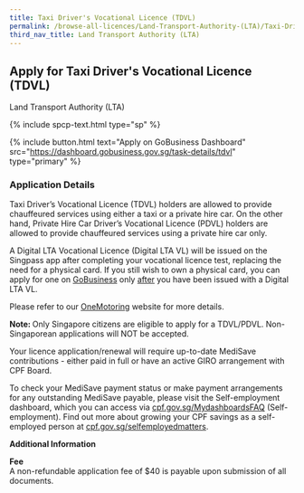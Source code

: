 ```yaml
---
title: Taxi Driver's Vocational Licence (TDVL)
permalink: /browse-all-licences/Land-Transport-Authority-(LTA)/Taxi-Driver's-Vocational-Licence-(TDVL)
third_nav_title: Land Transport Authority (LTA)
---
```


## Apply for Taxi Driver's Vocational Licence (TDVL)

Land Transport Authority (LTA)

{% include spcp-text.html type="sp" %}

{% include button.html text="Apply on GoBusiness Dashboard" src="https://dashboard.gobusiness.gov.sg/task-details/tdvl" type="primary" %}

<H3>Application Details</H3>

<p>Taxi Driver&rsquo;s Vocational Licence (TDVL) holders are allowed to provide chauffeured services using either a taxi or a private hire car. On the other hand, Private Hire Car Driver&rsquo;s Vocational Licence (PDVL) holders are allowed to provide chauffeured services using a private hire car only.</p>

<p>A Digital LTA Vocational Licence (Digital LTA VL) will be issued on the Singpass app after completing your vocational licence test, replacing the need for a physical card.&nbsp;If you still wish to own a physical card, you can apply for one on&nbsp;<a href="https://www.gobusiness.gov.sg/">GoBusiness</a>&nbsp;only&nbsp;<u>after</u> you have been issued with a Digital LTA VL.</p>

<p>Please refer to our <a href="https://onemotoring.lta.gov.sg/content/onemotoring/home/driving/vocational_licence/vocational_licence_application.html" target="_blank" rel="noopener">OneMotoring</a> website for more details.</p>

<p><strong data-stringify-type="bold">Note:&nbsp;</strong>Only Singapore citizens are eligible to apply for a TDVL/PDVL. Non-Singaporean applications will NOT be accepted.</p>

<p>Your licence application/renewal will require up-to-date MediSave contributions - either paid in full or have an active GIRO arrangement with CPF Board.</p>

<p>To check your MediSave payment status or make payment arrangements for any outstanding MediSave payable, please visit the Self-employment dashboard, which you can access via <a href="https://cpf.gov.sg/MydashboardsFAQ" target="_blank" rel="noopener">cpf.gov.sg/MydashboardsFAQ</a> (Self-employment). Find out more about growing your CPF savings as a self-employed person at <a href="https://cpf.gov.sg/selfemployedmatters" target="_blank" rel="noopener">cpf.gov.sg/selfemployedmatters</a>.</p>

<strong>Additional Information</strong>

<p><strong>Fee<br></strong>A non-refundable application fee of $40 is payable upon submission of all documents.</p>

